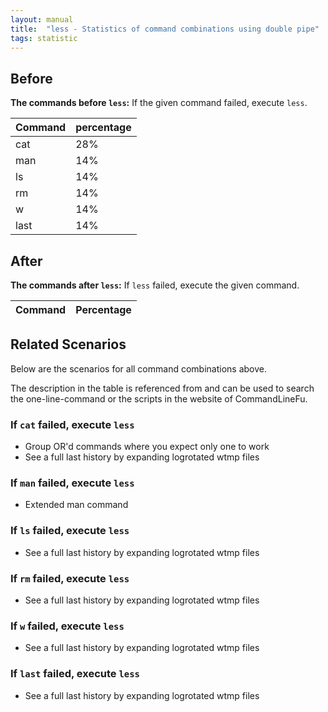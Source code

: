 ```yaml
---
layout: manual
title:  "less - Statistics of command combinations using double pipe"
tags: statistic
---
```


## Before

__The commands before `less`:__ If the given command failed, execute `less`.

| Command | percentage |
|--------|--------|
| cat | 28% |
| man | 14% |
| ls | 14% |
| rm | 14% |
| w | 14% |
| last | 14% |



## After

__The commands after `less`:__ If `less` failed, execute the given command.

| Command | Percentage | 
|-------|--------|



## Related Scenarios

Below are the scenarios for all command combinations above.

The description in the table is referenced from and can be used to search the one-line-command or the scripts in the website of CommandLineFu.


### If `cat` failed, execute `less`

- Group OR'd commands where you expect only one to work
- See a full last history by expanding logrotated wtmp files

            
### If `man` failed, execute `less`

- Extended man command

            
### If `ls` failed, execute `less`

- See a full last history by expanding logrotated wtmp files

            
### If `rm` failed, execute `less`

- See a full last history by expanding logrotated wtmp files

            
### If `w` failed, execute `less`

- See a full last history by expanding logrotated wtmp files

            
### If `last` failed, execute `less`

- See a full last history by expanding logrotated wtmp files

            


